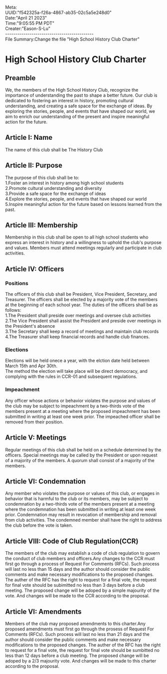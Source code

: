 Meta:<br>
UUID:"f542325a-f26a-4867-ab35-02c5a5e248d0"<br>
Date:"April 21 2023"<br>
Time:"9:05:55 PM PDT"<br>
Creater:"Eason-S-Lu"<br>
--------------------------------------------<br>
File Summary:Change the file "High School History Club Charter"<br>

<h1>High School History Club Charter</h1>
<h2>Preamble</h2>
We, the members of the High School History Club, recognize the importance of understanding the past to shape a better future. Our club is dedicated to fostering an interest in history, promoting cultural understanding, and creating a safe space for the exchange of ideas. By exploring the stories, people, and events that have shaped our world, we aim to enrich our understanding of the present and inspire meaningful action for the future.<p>

<h2>Article I: Name</h2>
The name of this club shall be The History Club<p>

<h2>Article II: Purpose</h2>
The purpose of this club shall be to:<br>
1.Foster an interest in history among high school students<br>
2.Promote cultural understanding and diversity<br>
3.Provide a safe space for the exchange of ideas<br>
4.Explore the stories, people, and events that have shaped our world<br>
5.Inspire meaningful action for the future based on lessons learned from the past.<p>

<h2>Article III: Membership</h2>
Membership in this club shall be open to all high school students who express an interest in history and a willingness to uphold the club's purpose and values. Members must attend meetings regularly and participate in club activities.<p>

<h2>Article IV: Officers</h2>
<h3>Positions</h3>
The officers of this club shall be President, Vice President, Secretary, and Treasurer. The officers shall be elected by a majority vote of the members at the beginning of each school year. The duties of the officers shall be as follows:<br>
1.The President shall preside over meetings and oversee club activities<br>
2.The Vice President shall assist the President and preside over meetings in the President's absence<br>
3.The Secretary shall keep a record of meetings and maintain club records<br>
4.The Treasurer shall keep financial records and handle club finances.<br>
<h3>Elections</h3>
Elections will be held onece a year, with the elction date held between March 15th and Apr 30th.<br>
The method the election will take place will be direct democracy, and complying with the rules in CCR-01 and subsequent regulations.<br>
<h3>Impeachment</h3>
Any officer whose actions or behavior violates the purpose and values of the club may be subject to impeachment by a two-thirds vote of the members present at a meeting where the proposed impeachment has been submitted in writing at least one week prior. The impeached officer shall be removed from their position.

<h2>Article V: Meetings</h2>
Regular meetings of this club shall be held on a schedule determined by the officers. Special meetings may be called by the President or upon request of a majority of the members. A quorum shall consist of a majority of the members.<p>

<h2>Article VI: Condemnation</h2>
Any member who violates the purpose or values of this club, or engages in behavior that is harmful to the club or its members, may be subject to condemnation by a two-thirds vote of the members present at a meeting where the condemnation has been submitted in writing at least one week prior. Condemnation may result in revocation of membership and removal from club activities. The condemned member shall have the right to address the club before the vote is taken.<p>

<h2>Article VIII: Code of Club Regulation(CCR)</h2>
The members of the club may establish a code of club regulation to govern the conduct of club members and officers.Any changes to the CCR must first go through a process of Request For Comments (RFCs). Such process will last no less than 15 days and the author should consider the public comments and make necessary modifications to the proposed changes. The auther of the RFC has the right to request for a final vote, the request for final vote should be subimitted no less than 3 days before a club meeting. The proposed change will be adoped by a simple majourity of the vote. And changes will be made to the CCR according to the proposal.<p>

<h2>Article VI: Amendments</h2>
Members of the club may proposed amendments to this charter.Any proposed amendments must first go through the prosess of Request For Comments (RFCs). Such process will last no less than 21 days and the author should consider the public comments and make necessary modifications to the proposed changes. The auther of the RFC has the right to request for a final vote, the request for final vote should be sumbitted no less than 12 days before a club meeting. The proposed change will be adoped by a 2/3 majourity vote. And changes will be made to this charter according to the proposal.<p>
